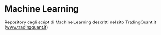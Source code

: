 
#  Machine Learning

Repository degli script di Machine Learning descritti nel sito TradingQuant.it (www.tradingquant.it)
